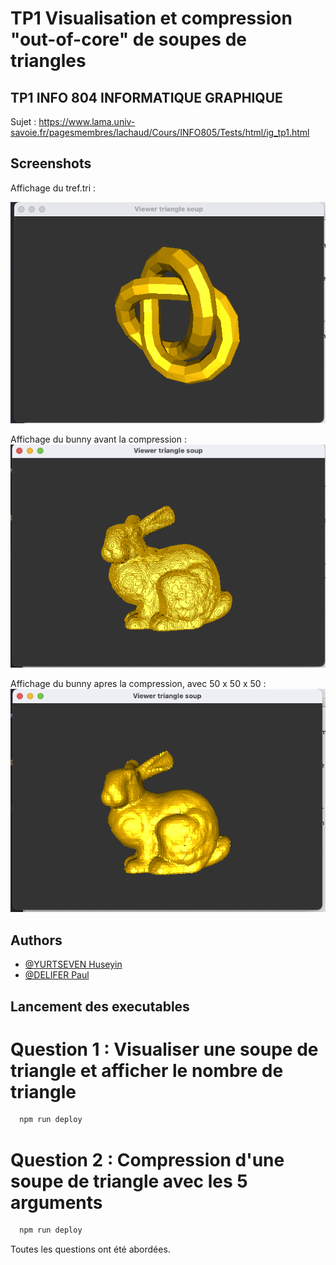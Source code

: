 
# TP1 Visualisation et compression "out-of-core" de soupes de triangles



## TP1 INFO 804 INFORMATIQUE GRAPHIQUE

Sujet : https://www.lama.univ-savoie.fr/pagesmembres/lachaud/Cours/INFO805/Tests/html/ig_tp1.html

## Screenshots

Affichage du tref.tri :

![App Screenshot](imagesREADME/Tref.png)

Affichage du bunny avant la compression :
![App Screenshot](imagesREADME/BunnyBeforeZip.png)

Affichage du bunny apres la compression, avec 50 x 50 x 50 :
![App Screenshot](imagesREADME/BunnyAfterZip.png)


## Authors

- [@YURTSEVEN Huseyin](https://github.com/Yuss9)
- [@DELIFER Paul](https://github.com/Zall9)


## Lancement des executables

# Question 1 : Visualiser une soupe de triangle et afficher le nombre de triangle
```bash
  npm run deploy
```

# Question 2 : Compression d'une soupe de triangle avec les 5 arguments
```bash
  npm run deploy
```

Toutes les questions ont été abordées.

